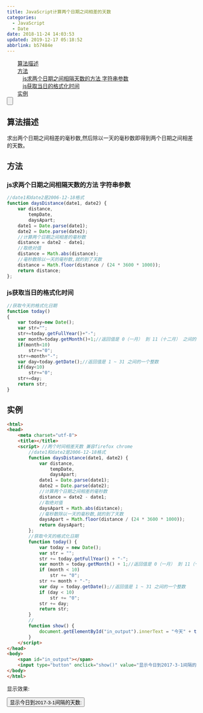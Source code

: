 ```yaml
---
title: JavaScript计算两个日期之间相差的天数
categories: 
  - JavaScript
  - Date
date: 2018-11-24 14:03:53
updated: 2019-12-17 05:18:52
abbrlink: b57484e
---
```

<div id='my_toc'><a href="/blog/b57484e/#算法描述" class="header_2">算法描述</a>&nbsp;<br><a href="/blog/b57484e/#方法" class="header_2">方法</a>&nbsp;<br><a href="/blog/b57484e/#js求两个日期之间相隔天数的方法-字符串参数" class="header_3">js求两个日期之间相隔天数的方法 字符串参数</a>&nbsp;<br><a href="/blog/b57484e/#js获取当日的格式化时间" class="header_3">js获取当日的格式化时间</a>&nbsp;<br><a href="/blog/b57484e/#实例" class="header_2">实例</a>&nbsp;<br></div>
<style>.header_1{margin-left: 1em;}.header_2{margin-left: 2em;}.header_3{margin-left: 3em;}.header_4{margin-left: 4em;}.header_5{margin-left: 5em;}.header_6{margin-left: 6em;}</style>
<!--more-->
<script>if (navigator.platform.search('arm')==-1){document.getElementById('my_toc').style.display = 'none';}var e,p = document.getElementsByTagName('p');while (p.length>0) {e = p[0];e.parentElement.removeChild(e);}</script>

<!--end-->
<input type="button" onclick="open_closeTOC()" id="showcloseButton">
<script>
    function open_closeTOC() {var id = document.querySelector(".post-body > ul"); if (id.style.display == "block") {id.style.display = "none";document.getElementById("showcloseButton").value= "展开目录";}else if (id.style.display == "none") {id.style.display = "block";document.getElementById("showcloseButton").value="折叠目录";}}(function () {document.querySelector(".post-body > ul").style.display = "none";document.getElementById("showcloseButton").value="展开目录";})();
</script>

## 算法描述 ##
求出两个日期之间相差的毫秒数,然后除以一天的毫秒数即得到两个日期之间相差的天数。
## 方法 ##
### js求两个日期之间相隔天数的方法 字符串参数 ###
```javascript
//date1和date2是2006-12-18格式 
function daysDistance(date1, date2) {     
    var distance,
        tempDate,
        daysApart;
    date1 = Date.parse(date1);
    date2 = Date.parse(date2);
    //计算两个日期之间相差的毫秒数
    distance = date2 - date1;
    //取绝对值
    distance = Math.abs(distance);
    //毫秒数除以一天的毫秒数,就的到了天数
    distance = Math.floor(distance / (24 * 3600 * 1000));
    return distance;
};
```
### js获取当日的格式化时间 ###
```javascript
//获取今天的格式化日期
function today()
{
    var today=new Date();
    var str="";
    str+=today.getFullYear()+"-";
    var month=today.getMonth()+1;//返回值是 0（一月） 到 11（十二月） 之间的一个整数。
    if(month<10)
        str+="0";
    str+=month+"-";
    var day=today.getDate();//返回值是 1 ~ 31 之间的一个整数
    if(day<10)
        str+="0";
    str+=day;
    return str;
}
```
## 实例 ##
```html
<html>
<head>
    <meta charset="utf-8">
    <title></title>
    <script> //两个时间相差天数 兼容firefox chrome
        //date1和date2是2006-12-18格式 
        function daysDistance(date1, date2) {
            var distance,
                tempDate,
                daysApart;
            date1 = Date.parse(date1);
            date2 = Date.parse(date2);
            //计算两个日期之间相差的毫秒数
            distance = date2 - date1;
            //取绝对值
            daysApart = Math.abs(distance);
            //毫秒数除以一天的毫秒数,就的到了天数
            daysApart = Math.floor(distance / (24 * 3600 * 1000));
            return daysApart;
        };
        //获取今天的格式化日期
        function today() {
            var today = new Date();
            var str = "";
            str += today.getFullYear() + "-";
            var month = today.getMonth() + 1;//返回值是 0（一月） 到 11（十二月） 之间的一个整数。
            if (month < 10)
                str += "0";
            str += month + "-";
            var day = today.getDate();//返回值是 1 ~ 31 之间的一个整数
            if (day < 10)
                str += "0";
            str += day;
            return str;
        }
        //
        function show() {
            document.getElementById("in_output").innerText = "今天" + today() + "到2017-3-1共计:" + daysDistance("2017-3-1", today()) + "天";
        }
    </script>
</head>
<body>
    <span id="in_output"></span>
    <input type="button" onclick="show()" value="显示今日到2017-3-1间隔的天数">
</body>
</html>
```
显示效果:

<input type="button" onclick="show()" value="显示今日到2017-3-1间隔的天数:"><span id="in_output"></span>
<script>
        //date1和date2是2006-12-18格式 
        function daysDistance(date1, date2) {
            var distance,
                tempDate,
                daysApart;
            date1 = Date.parse(date1);
            date2 = Date.parse(date2);
            //计算两个日期之间相差的毫秒数
            distance = date2 - date1;
            //取绝对值
            daysApart = Math.abs(distance);
            //毫秒数除以一天的毫秒数,就的到了天数
            daysApart = Math.floor(distance / (24 * 3600 * 1000));
            return daysApart;
        };

        //获取今天的格式化日期
        function today() {
            var today = new Date();
            var str = "";
            str += today.getFullYear() + "-";
            var month = today.getMonth() + 1;//返回值是 0（一月） 到 11（十二月） 之间的一个整数。
            if (month < 10)
                str += "0";
            str += month + "-";
            var day = today.getDate();//返回值是 1 ~ 31 之间的一个整数
            if (day < 10)
                str += "0";
            str += day;
            return str;
        }
        //
        function show() {
            document.getElementById("in_output").innerText = "今天" + today() + "到2017-3-1共计:" + daysDistance("2017-3-1", today()) + "天";
        }
    </script>
